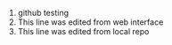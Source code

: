 1. github testing
2. This line was edited from web interface
3. This line was edited from local repo

